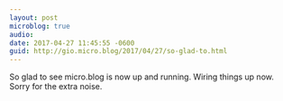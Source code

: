 ```yaml
---
layout: post
microblog: true
audio: 
date: 2017-04-27 11:45:55 -0600
guid: http://gio.micro.blog/2017/04/27/so-glad-to.html
---
```

So glad to see micro.blog is now up and running. Wiring things up now. Sorry for the extra noise. 
